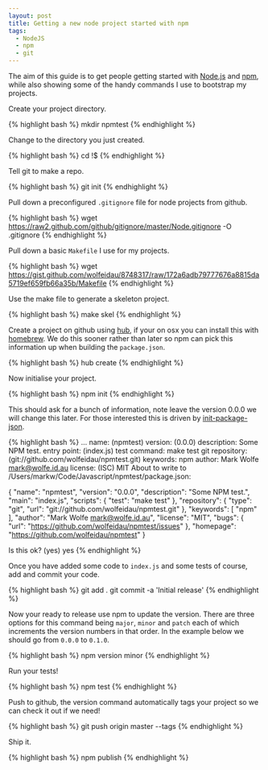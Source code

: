 ```yaml
---
layout: post
title: Getting a new node project started with npm
tags:
  - NodeJS
  - npm
  - git
---
```

The aim of this guide is to get people getting started with [Node.js](http://nodejs.org) and [npm](http://npmjs.org/), while also showing some of the handy commands I use to bootstrap my projects. 

Create your project directory.

{% highlight bash %}
mkdir npmtest
{% endhighlight %}

Change to the directory you just created.

{% highlight bash %}
cd !$ 
{% endhighlight %}

Tell git to make a repo.

{% highlight bash %}
git init
{% endhighlight %}

Pull down a preconfigured `.gitignore` file for node projects from github.

{% highlight bash %}
wget https://raw2.github.com/github/gitignore/master/Node.gitignore -O .gitignore
{% endhighlight %}

Pull down a basic `Makefile` I use for my projects.

{% highlight bash %}
wget https://gist.github.com/wolfeidau/8748317/raw/172a6adb79777676a8815da5719ef659fb66a35b/Makefile
{% endhighlight %}

Use the make file to generate a skeleton project.

{% highlight bash %}
make skel
{% endhighlight %}

Create a project on github using [hub](https://github.com/github/hub), if your on osx you can install this with [homebrew](https://github.com/Homebrew/homebrew). We do this sooner rather than later so npm can pick this information up when building the `package.json`.

{% highlight bash %}
hub create
{% endhighlight %}

Now initialise your project.

{% highlight bash %}
npm init
{% endhighlight %}

This should ask for a bunch of information, note leave the version 0.0.0 we will change this later. For those interested this is driven by [init-package-json](https://github.com/npm/init-package-json).

{% highlight bash %}
...
name: (npmtest)
version: (0.0.0)
description: Some NPM test.
entry point: (index.js)
test command: make test
git repository: (git://github.com/wolfeidau/npmtest.git)
keywords: npm
author: Mark Wolfe <mark@wolfe.id.au>
license: (ISC) MIT
About to write to /Users/markw/Code/Javascript/npmtest/package.json:

{
  "name": "npmtest",
  "version": "0.0.0",
  "description": "Some NPM test.",
  "main": "index.js",
  "scripts": {
    "test": "make test"
  },
  "repository": {
    "type": "git",
    "url": "git://github.com/wolfeidau/npmtest.git"
  },
  "keywords": [
    "npm"
  ],
  "author": "Mark Wolfe <mark@wolfe.id.au>",
  "license": "MIT",
  "bugs": {
    "url": "https://github.com/wolfeidau/npmtest/issues"
  },
  "homepage": "https://github.com/wolfeidau/npmtest"
}

Is this ok? (yes) yes
{% endhighlight %}

Once you have added some code to `index.js` and some tests of course, add and commit your code.

{% highlight bash %}
git add .
git commit -a 'Initial release'
{% endhighlight %}

Now your ready to release use npm to update the version. There are three options for this command being `major`, `minor` and `patch` each of which increments the version numbers in that order. In the example below we should go from `0.0.0` to `0.1.0`.

{% highlight bash %}
npm version minor
{% endhighlight %}

Run your tests!

{% highlight bash %}
npm test
{% endhighlight %}

Push to github, the version command automatically tags your project so we can check it out if we need!

{% highlight bash %}
git push origin master --tags
{% endhighlight %}

Ship it.

{% highlight bash %}
npm publish
{% endhighlight %}
